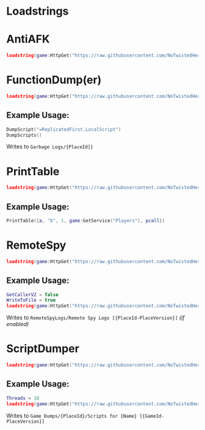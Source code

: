# <b>Loadstrings</b>

# AntiAFK
```lua
loadstring(game:HttpGet("https://raw.githubusercontent.com/NoTwistedHere/Roblox/main/AntiAFK.lua"))()
```

# FunctionDump(er)
```lua
loadstring(game:HttpGet("https://raw.githubusercontent.com/NoTwistedHere/Roblox/main/FunctionDump.lua"))() --// Place the loadstring in your autoexec if you wish
```
## <b>Example Usage:</b>
```lua
DumpScript("=ReplicatedFirst.LocalScript")
DumpScripts()
```
Writes to `Garbage Logs/{PlaceId]}`

# PrintTable
```lua
loadstring(game:HttpGet("https://raw.githubusercontent.com/NoTwistedHere/Roblox/main/PrintTable.luau"))() --// Place the loadstring in your autoexec if you wish
```
## <b>Example Usage:</b>
```lua
PrintTable({a, "b", 1, game:GetService("Players"), pcall})
```

# RemoteSpy
```lua
loadstring(game:HttpGet("https://raw.githubusercontent.com/NoTwistedHere/Roblox/main/RemoteSpy.lua"))() --// Place the loadstring in your autoexec if you wish to spy :InvokeClient()
```
## <b>Example Usage:</b>
```lua
GetCallerV2 = false
WriteToFile = true
loadstring(game:HttpGet("https://raw.githubusercontent.com/NoTwistedHere/Roblox/main/RemoteSpy.lua"))() --// Place the loadstring in your autoexec if you wish to spy :InvokeClient()
```
Writes to `RemoteSpyLogs/Remote Spy Logs [{PlaceId-PlaceVersion}]` *(if enabled)*

# ScriptDumper
```lua
loadstring(game:HttpGet("https://raw.githubusercontent.com/NoTwistedHere/Roblox/main/ScriptDumper.lua"))()
```
## <b>Example Usage:</b>
```lua
Threads = 10
loadstring(game:HttpGet("https://raw.githubusercontent.com/NoTwistedHere/Roblox/main/ScriptDumper.lua"))() --// Place the loadstring in your autoexec if you wish to spy :InvokeClient()
```
Writes to `Game Dumps/{PlaceId}/Scripts for {Name} [{GameId-PlaceVersion}]`